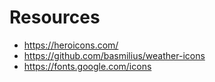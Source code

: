 # Resources

- https://heroicons.com/
- https://github.com/basmilius/weather-icons
- https://fonts.google.com/icons
